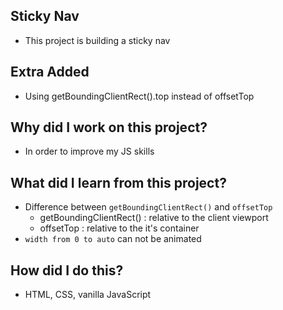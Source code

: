 ## Sticky Nav

- This project is building a sticky nav

## Extra Added

- Using getBoundingClientRect().top instead of offsetTop

## Why did I work on this project?

- In order to improve my JS skills

## What did I learn from this project?

- Difference between `getBoundingClientRect()` and `offsetTop`
  - getBoundingClientRect() : relative to the client viewport
  - offsetTop : relative to the it's container
- `width from 0 to auto` can not be animated

## How did I do this?

- HTML, CSS, vanilla JavaScript
